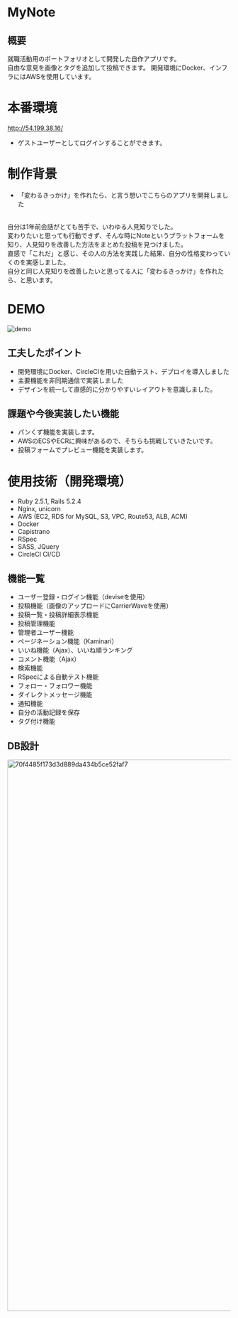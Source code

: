 # MyNote

## 概要
就職活動用のポートフォリオとして開発した自作アプリです。<br />
自由な意見を画像とタグを追加して投稿できます。
開発環境にDocker、インフラにはAWSを使用しています。

# 本番環境
http://54.199.38.16/
* ゲストユーザーとしてログインすることができます。

# 制作背景
* 「変わるきっかけ」を作れたら、と言う想いでこちらのアプリを開発しました
<br />
自分は1年前会話がとても苦手で、いわゆる人見知りでした。<br />
変わりたいと思っても行動できず、そんな時にNoteというプラットフォームを知り、人見知りを改善した方法をまとめた投稿を見つけました。<br />
直感で「これだ」と感じ、その人の方法を実践した結果、自分の性格変わっていくのを実感しました。<br />
自分と同じ人見知りを改善したいと思ってる人に「変わるきっかけ」を作れたら、と思います。

# DEMO
![demo](https://user-images.githubusercontent.com/61116343/85198025-44093180-b320-11ea-974d-4981a224eb95.gif)

## 工夫したポイント
* 開発環境にDocker、CircleCIを用いた自動テスト、デプロイを導入しました
* 主要機能を非同期通信で実装しました
* デザインを統一して直感的に分かりやすいレイアウトを意識しました。

## 課題や今後実装したい機能
* パンくず機能を実装します。
* AWSのECSやECRに興味があるので、そちらも挑戦していきたいです。
* 投稿フォームでプレビュー機能を実装します。

# 使用技術（開発環境）
* Ruby 2.5.1, Rails 5.2.4
* Nginx, unicorn
* AWS (EC2, RDS for MySQL, S3, VPC, Route53, ALB, ACM)
* Docker
* Capistrano
* RSpec
* SASS, JQuery
* CircleCI CI/CD

## 機能一覧
* ユーザー登録・ログイン機能（deviseを使用）
* 投稿機能（画像のアップロードにCarrierWaveを使用）
* 投稿一覧・投稿詳細表示機能
* 投稿管理機能
* 管理者ユーザー機能
* ページネーション機能（Kaminari）
* いいね機能（Ajax）、いいね順ランキング
* コメント機能（Ajax）
* 検索機能
* RSpecによる自動テスト機能
* フォロー・フォロワー機能
* ダイレクトメッセージ機能
* 通知機能
* 自分の活動記録を保存
* タグ付け機能

## DB設計
<img width="1241" alt="70f4485f173d3d889da434b5ce52faf7" src="https://user-images.githubusercontent.com/61116343/85198895-cc8ad080-b326-11ea-9f81-68be47d1f8a9.png">

